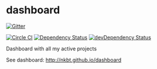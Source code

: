 # dashboard

[![Gitter](https://badges.gitter.im/Join%20Chat.svg)](https://gitter.im/nkbt/help)

[![Circle CI](https://circleci.com/gh/nkbt/dashboard.svg?style=svg)](https://circleci.com/gh/nkbt/dashboard)
[![Dependency Status](https://david-dm.org/nkbt/dashboard.svg)](https://david-dm.org/nkbt/dashboard)
[![devDependency Status](https://david-dm.org/nkbt/dashboard/dev-status.svg)](https://david-dm.org/nkbt/dashboard#info=devDependencies)

Dashboard with all my active projects

See dashboard: http://nkbt.github.io/dashboard
